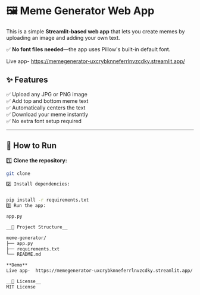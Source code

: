 # 🖼️ Meme Generator Web App

This is a simple **Streamlit-based web app** that lets you create memes by uploading an image and adding your own text.

✅ **No font files needed**—the app uses Pillow's built-in default font.

Live app- https://memegenerator-uxcrybknneferrlnvzcdky.streamlit.app/

## ✨ Features

✅ Upload any JPG or PNG image  
✅ Add top and bottom meme text  
✅ Automatically centers the text  
✅ Download your meme instantly  
✅ No extra font setup required  

---

## 🚀 How to Run

1️⃣ **Clone the repository:**

```bash
git clone

2️⃣ Install dependencies:


pip install -r requirements.txt
3️⃣ Run the app:

app.py

__📂 Project Structure__

meme-generator/
├── app.py
├── requirements.txt
└── README.md

**Demo**
Live app-  https://memegenerator-uxcrybknneferrlnvzcdky.streamlit.app/

__📃 License__
MIT License
